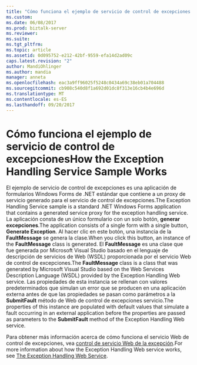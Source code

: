 ```yaml
---
title: "Cómo funciona el ejemplo de servicio de control de excepciones | Documentos de Microsoft"
ms.custom: 
ms.date: 06/08/2017
ms.prod: biztalk-server
ms.reviewer: 
ms.suite: 
ms.tgt_pltfrm: 
ms.topic: article
ms.assetid: 0d095752-e212-42bf-9559-efa14d2ad09c
caps.latest.revision: "2"
author: MandiOhlinger
ms.author: mandia
manager: anneta
ms.openlocfilehash: eac3a9ff96025f5248c0434a69c38eb01a704488
ms.sourcegitcommit: cb908c540d8f1a692d01dc8f313e16cb4b4e696d
ms.translationtype: MT
ms.contentlocale: es-ES
ms.lasthandoff: 09/20/2017
---
```

# <a name="how-the-exception-handling-service-sample-works"></a><span data-ttu-id="91103-102">Cómo funciona el ejemplo de servicio de control de excepciones</span><span class="sxs-lookup"><span data-stu-id="91103-102">How the Exception Handling Service Sample Works</span></span>
<span data-ttu-id="91103-103">El ejemplo de servicio de control de excepciones es una aplicación de formularios Windows Forms de .NET estándar que contiene a un proxy de servicio generado para el servicio de control de excepciones.</span><span class="sxs-lookup"><span data-stu-id="91103-103">The Exception Handling Service sample is a standard .NET Windows Forms application that contains a generated service proxy for the exception handling service.</span></span> <span data-ttu-id="91103-104">La aplicación consta de un único formulario con un solo botón, **generar excepciones**.</span><span class="sxs-lookup"><span data-stu-id="91103-104">The application consists of a single form with a single button, **Generate Exception**.</span></span> <span data-ttu-id="91103-105">Al hacer clic en este botón, una instancia de la **FaultMessage** se genera la clase.</span><span class="sxs-lookup"><span data-stu-id="91103-105">When you click this button, an instance of the **FaultMessage** class is generated.</span></span> <span data-ttu-id="91103-106">El **FaultMessage** es una clase que fue generada por Microsoft Visual Studio basado en el lenguaje de descripción de servicios de Web (WSDL) proporcionada por el servicio Web de control de excepciones.</span><span class="sxs-lookup"><span data-stu-id="91103-106">The **FaultMessage** class is a class that was generated by Microsoft Visual Studio based on the Web Services Description Language (WSDL) provided by the Exception Handling Web service.</span></span> <span data-ttu-id="91103-107">Las propiedades de esta instancia se rellenan con valores predeterminados que simulan un error que se producen en una aplicación externa antes de que las propiedades se pasan como parámetros a la **SubmitFault** método de Web de control de excepciones servicio.</span><span class="sxs-lookup"><span data-stu-id="91103-107">The properties of this instance are populated with default values that simulate a fault occurring in an external application before the properties are passed as parameters to the **SubmitFault** method of the Exception Handling Web service.</span></span>  
  
 <span data-ttu-id="91103-108">Para obtener más información acerca de cómo funciona el servicio Web de control de excepciones, vea [control de servicio Web de la excepción](../esb-toolkit/the-exception-handling-web-service.md).</span><span class="sxs-lookup"><span data-stu-id="91103-108">For more information about how the Exception Handling Web service works, see [The Exception Handling Web Service](../esb-toolkit/the-exception-handling-web-service.md).</span></span>